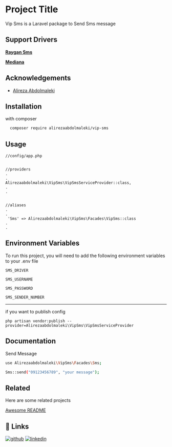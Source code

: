 
# Project Title

Vip Sms is a Laravel package to Send Sms message 


## Support Drivers

[**Raygan Sms** ](https://raygansms.com)

[**Mediana** ](https://mediana.ir)



## Acknowledgements

 - [Alireza Abdolmaleki](https://github.com/alirezaabdolmaleki)
 
## Installation

with composer 

```bash
  composer require alirezaabdolmaleki/vip-sms
```
    

    
## Usage

```config/app.php
//config/app.php


//providers
.
.
Alirezaabdolmaleki\VipSms\VipSmsServiceProvider::class,
.
.


//aliases
.
.
 'Sms' => Alirezaabdolmaleki\VipSms\Facades\VipSms::class
.
.

```


## Environment Variables

To run this project, you will need to add the following environment variables to your .env file

`SMS_DRIVER`

`SMS_USERNAME`

`SMS_PASSWORD`

`SMS_SENDER_NUMBER`


 ---
if you want to publish config

`php artisan vendor:publish --provider=Alirezaabdolmaleki\VipSms\VipSmsServiceProvider`
## Documentation

Send Message 

```bash
use Alirezaabdolmaleki\VipSms\Facades\Sms;

Sms::send("09123456789", "your message");
```
## Related

Here are some related projects

[Awesome README](https://github.com/alirezaabdolmaleki/vip-sms)


## 🔗 Links
[![github](https://img.shields.io/badge/my_portfolio-000?style=for-the-badge&logo=ko-fi&logoColor=white)](https://github.com/alirezaabdolmaleki)
[![linkedin](https://img.shields.io/badge/linkedin-0A66C2?style=for-the-badge&logo=linkedin&logoColor=white)](https://www.linkedin.com/in/alirezaabdolmaleki/)



